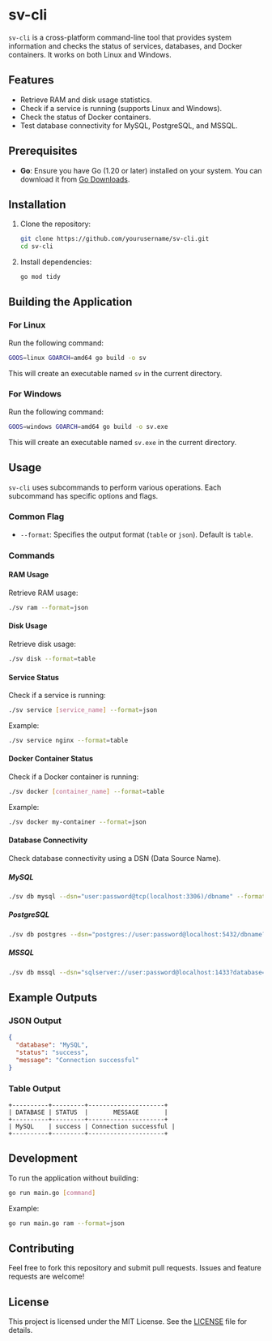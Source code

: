 # sv-cli

`sv-cli` is a cross-platform command-line tool that provides system information and checks the status of services, databases, and Docker containers. It works on both Linux and Windows.

## Features

- Retrieve RAM and disk usage statistics.
- Check if a service is running (supports Linux and Windows).
- Check the status of Docker containers.
- Test database connectivity for MySQL, PostgreSQL, and MSSQL.

## Prerequisites

- **Go**: Ensure you have Go (1.20 or later) installed on your system. You can download it from [Go Downloads](https://go.dev/dl/).

## Installation

1. Clone the repository:
   ```bash
   git clone https://github.com/yourusername/sv-cli.git
   cd sv-cli
   ```

2. Install dependencies:
   ```bash
   go mod tidy
   ```

## Building the Application

### For Linux

Run the following command:
```bash
GOOS=linux GOARCH=amd64 go build -o sv
```

This will create an executable named `sv` in the current directory.

### For Windows

Run the following command: 
```bash
GOOS=windows GOARCH=amd64 go build -o sv.exe
```

This will create an executable named `sv.exe` in the current directory.

## Usage

`sv-cli` uses subcommands to perform various operations. Each subcommand has specific options and flags.

### Common Flag

- `--format`: Specifies the output format (`table` or `json`). Default is `table`.

### Commands

#### RAM Usage
Retrieve RAM usage:
```bash
./sv ram --format=json
```

#### Disk Usage
Retrieve disk usage:
```bash
./sv disk --format=table
```

#### Service Status
Check if a service is running:
```bash
./sv service [service_name] --format=json
```
Example:
```bash
./sv service nginx --format=table
```

#### Docker Container Status
Check if a Docker container is running:
```bash
./sv docker [container_name] --format=table
```
Example:
```bash
./sv docker my-container --format=json
```

#### Database Connectivity
Check database connectivity using a DSN (Data Source Name).

##### MySQL
```bash
./sv db mysql --dsn="user:password@tcp(localhost:3306)/dbname" --format=json
```

##### PostgreSQL
```bash
./sv db postgres --dsn="postgres://user:password@localhost:5432/dbname?sslmode=disable" --format=table
```

##### MSSQL
```bash
./sv db mssql --dsn="sqlserver://user:password@localhost:1433?database=dbname" --format=json
```

## Example Outputs

### JSON Output
```json
{
  "database": "MySQL",
  "status": "success",
  "message": "Connection successful"
}
```

### Table Output
```
+----------+---------+---------------------+
| DATABASE | STATUS  |       MESSAGE       |
+----------+---------+---------------------+
| MySQL    | success | Connection successful |
+----------+---------+---------------------+
```

## Development

To run the application without building:
```bash
go run main.go [command]
```

Example:
```bash
go run main.go ram --format=json
```

## Contributing

Feel free to fork this repository and submit pull requests. Issues and feature requests are welcome!

## License

This project is licensed under the MIT License. See the [LICENSE](LICENSE) file for details.
```